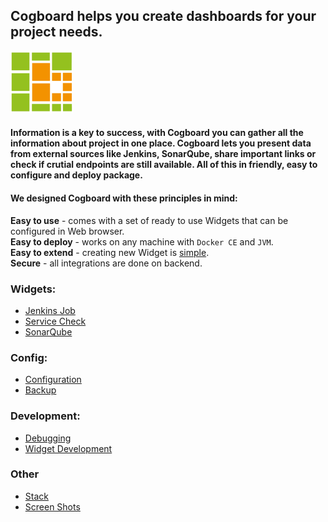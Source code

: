 ## **Cogboard** helps you create dashboards for your project needs.
![logo](./images/logo-small.png)  

#### Information is a key to success, with Cogboard you can gather all the information about project in one place. Cogboard lets you present data from external sources like Jenkins, SonarQube, share important links or check if crutial endpoints are still available. All of this in friendly, easy to configure and deploy package.

#### We designed Cogboard with these principles in mind:  
**Easy to use** - comes with a set of ready to use Widgets that can be configured in Web browser.  
**Easy to deploy** - works on any machine with `Docker CE` and `JVM`.  
**Easy to extend** - creating new Widget is [simple](./widget-development).  
**Secure** - all integrations are done on backend.

### Widgets:
* [Jenkins Job](./widget-jenkins-job)
* [Service Check](./widget-service-check)
* [SonarQube](./widget-sonarqube)

### Config:
* [Configuration](./config)
* [Backup](./config-backup)

### Development:
* [Debugging](./debugging)
* [Widget Development](./widget-development)

### Other
* [Stack](./stack)
* [Screen Shots](./screens)
